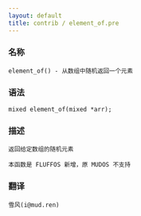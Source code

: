 ```yaml
---
layout: default
title: contrib / element_of.pre
---
```


### 名称

    element_of() - 从数组中随机返回一个元素

### 语法

    mixed element_of(mixed *arr);

### 描述

    返回给定数组的随机元素

    本函数是 FLUFFOS 新增，原 MUDOS 不支持

### 翻译

    雪风(i@mud.ren)
